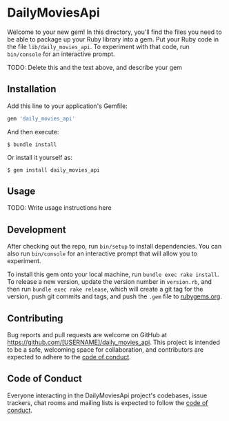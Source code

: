 # DailyMoviesApi

Welcome to your new gem! In this directory, you'll find the files you need to be able to package up your Ruby library into a gem. Put your Ruby code in the file `lib/daily_movies_api`. To experiment with that code, run `bin/console` for an interactive prompt.

TODO: Delete this and the text above, and describe your gem

## Installation

Add this line to your application's Gemfile:

```ruby
gem 'daily_movies_api'
```

And then execute:

    $ bundle install

Or install it yourself as:

    $ gem install daily_movies_api

## Usage

TODO: Write usage instructions here

## Development

After checking out the repo, run `bin/setup` to install dependencies. You can also run `bin/console` for an interactive prompt that will allow you to experiment.

To install this gem onto your local machine, run `bundle exec rake install`. To release a new version, update the version number in `version.rb`, and then run `bundle exec rake release`, which will create a git tag for the version, push git commits and tags, and push the `.gem` file to [rubygems.org](https://rubygems.org).

## Contributing

Bug reports and pull requests are welcome on GitHub at https://github.com/[USERNAME]/daily_movies_api. This project is intended to be a safe, welcoming space for collaboration, and contributors are expected to adhere to the [code of conduct](https://github.com/[USERNAME]/daily_movies_api/blob/master/CODE_OF_CONDUCT.md).


## Code of Conduct

Everyone interacting in the DailyMoviesApi project's codebases, issue trackers, chat rooms and mailing lists is expected to follow the [code of conduct](https://github.com/[USERNAME]/daily_movies_api/blob/master/CODE_OF_CONDUCT.md).

